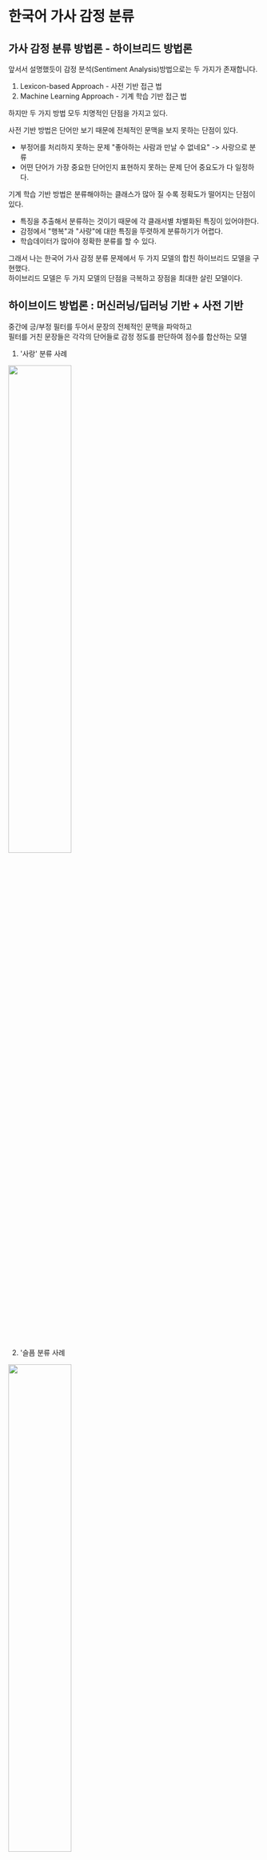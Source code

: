 # 한국어 가사 감정 분류

## 가사 감정 분류 방법론 - 하이브리드 방법론

앞서서 설명했듯이 감정 분석(Sentiment Analysis)방법으로는 두 가지가 존재합니다.

1. Lexicon-based Approach - 사전 기반 접근 법
2. Machine Learning Approach - 기계 학습 기반 접근 법

하지만 두 가지 방법 모두 치명적인 단점을 가지고 있다.

사전 기반 방법은 단어만 보기 때문에 전체적인 문맥을 보지 못하는 단점이 있다.
 - 부정어를 처리하지 못하는 문제 "좋아하는 사람과 만날 수 없네요" -> 사랑으로 분류
 - 어떤 단어가 가장 중요한 단어인지 표현하지 못하는 문제 단어 중요도가 다 일정하다.

기계 학습 기반 방법은 분류해야하는 클래스가 많아 질 수록 정확도가 떨어지는 단점이 있다.
 - 특징을 추출해서 분류하는 것이기 때문에 각 클래서별 차별화된 특징이 있어야한다.
 - 감정에서 "행복"과 "사랑"에 대한 특징을 뚜렷하게 분류하기가 어렵다.
 - 학습데이터가 많아야 정확한 분류를 할 수 있다.

그래서 나는 한국어 가사 감정 분류 문제에서 두 가지 모델의 합친 하이브리드 모델을 구현했다.<br>
하이브리드 모델은 두 가지 모델의 단점을 극복하고 장점을 최대한 살린 모델이다.

## 하이브이드 방법론 : 머신러닝/딥러닝 기반 + 사전 기반

중간에 긍/부정 필터를 두어서 문장의 전체적인 문맥을 파악하고 <br>
필터를 거친 문장들은 각각의 단어들로 감정 정도를 판단하여 점수를 합산하는 모델 <br>

1) '사랑' 분류 사례
<img src = "https://user-images.githubusercontent.com/23625693/126859462-83373b8a-275c-445a-b623-25d28c979390.png" width="50%" height="50%">

2) '슬픔 분류 사례
<img src = "https://user-images.githubusercontent.com/23625693/126859477-7e793a5c-ff38-4470-bd50-0229de03c1af.png" width="50%" height="50%">


### 긍/부정 분류기 : BERT 이진 분류 모델

기존에 라벨링했던 데이터를 긍정적인 감정(1) 과 부정적인 감정(0) 으로 치환하여 학습

Transformer 패키지 
Keras 사용

위키피디아에서 사전 학습시킨 모델 다운로드
bert-base-multilingual-cased 사용 ( 104 languages , 12-layer , 768-hidden , 12-head, 110M parameters ) 

- Config
- Checkpoint
- Vocab.txt

Bert_tokenizer를
Vocab 기준으로 임베딩 : input token
두 개의 문장을 구분하는 : segment input
Self-Attention 의 입력 위치를 나타내는 : postion input
* 한국어의 경우에는 bert input을 제외하고 모두다 0을 사용함.

사전학습된 모델을 로드 BERT 모델 레이어 과정
1. 768차원으로 token , segment 임베딩
2. 12개의 셀프 어텐션 레이어
3. NSP , MLM
----------사전 학습 레이어----------------- 4. DropOut
5. Output : Dense( 1, sigmoid )

<img src = "https://user-images.githubusercontent.com/23625693/126860642-b83afd87-3174-48bd-a101-66143eb8a2b0.png" width="30%" height="30%">

### 사전 기반 분류 모델 ( 긍/부정 필터 이후 분석 )

가사 도메인에 적합한 말뭉치 기반 감정 단어 사전 생성

8586개의 문장을 6개의 감정으로 빈도 수 별로 단어 사전 생성

형태소 분석기는 : 코모란 형태소 분석기를 사용함.
단어사전에는 : 명사 : 일반명사 , 고유명사 , 의존명사 , 형용사 , 동사 , 일반부사, 감탄사 , 외국어만 포함시킴

동사와 부사에는 “+다”를 붙여서 사전에 저장함. *명사와 동사/부사를 구분 짓기 위함 (ex 사과 , 사과하다 )

<img src = "https://user-images.githubusercontent.com/23625693/126860826-66afaafc-2ee7-46d0-9aeb-c573b7c92752.png" width="50%" height="50%">

감정 불용어 제거 ( ex : 있다 , 하다 , 나다 , 것 , 넌 , 다... )
*'있다'는 감정과 아무런 상관이 없지만 제거하지 않는 다면 감정 점수에 영향을 줌

형태소 분석기

Komoran 과 Okt 를 두고 고민을 많이 했는데 ( 둘다 속도가 비슷 )
정규화 측면에서 명사는 Okt 의 성능이 좋았고 , 동사는 코모란의 성능이 좋았다.
사실 두 형태소 분석기의 장/단점이 있지만
직관적으로 보았을 때 보기 편한 방법으로 코모란 형태소에 부사와 , 동사에 +'다'를 붙여주는 방식을 채택하였다.

코모란 형태소 분석기 결과
![image](https://user-images.githubusercontent.com/23625693/126860913-ca379fb4-a6ad-41cf-90b7-be93dde8f865.png)

## 하이브리드의 필요성
감정단어사전\-예시단어2개

<table style="border-collapse: collapse; width: 100%; height: 58px;" border="1" data-ke-align="alignLeft"><tbody><tr style="height: 18px;"><td style="height: 18px;"><span><span style="color: #000000;" data-contrast="auto"><span></span></span><span style="color: #000000;">&nbsp;</span></span></td><td style="height: 18px;"><span><span style="color: #000000;" data-contrast="none"><span>love</span></span><span style="color: #000000;">&nbsp;</span></span></td><td style="height: 18px;"><span><span style="color: #000000;" data-contrast="none"><span>fun</span></span><span style="color: #000000;">&nbsp;</span></span></td><td style="height: 18px;"><span><span style="color: #000000;" data-contrast="none"><span>enthusiasm</span></span><span style="color: #000000;">&nbsp;</span></span></td><td style="height: 18px;"><span><span style="color: #000000;" data-contrast="none"><span>happyness</span></span><span style="color: #000000;">&nbsp;</span></span></td><td style="height: 18px;"><span><span style="color: #000000;" data-contrast="none"><span>sadness</span></span><span style="color: #000000;">&nbsp;</span></span></td><td style="height: 18px;"><span><span style="color: #000000;" data-contrast="none"><span>anger</span></span><span style="color: #000000;">&nbsp;</span></span></td><td style="height: 18px;"><span><span style="color: #000000;" data-contrast="none"><span>lonely</span></span><span style="color: #000000;">&nbsp;</span></span></td><td style="height: 18px;"><span><span style="color: #000000;" data-contrast="none"><span>longing</span></span><span style="color: #000000;">&nbsp;</span></span></td><td style="height: 18px;"><span><span style="color: #000000;" data-contrast="none"><span>fear</span></span><span style="color: #000000;">&nbsp;</span></span></td></tr><tr style="height: 20px;"><td style="height: 20px;"><span><span style="color: #000000;" data-contrast="none"><span>사랑</span></span><span style="color: #000000;">&nbsp;</span></span></td><td style="height: 20px;"><span><span style="color: #000000;" data-contrast="none"><span>0.61</span></span><span style="color: #000000;">&nbsp;</span></span></td><td style="height: 20px;"><span><span style="color: #000000;" data-contrast="auto"><span></span></span><span style="color: #000000;">&nbsp;</span></span></td><td style="height: 20px;"><span><span style="color: #000000;" data-contrast="none"><span>0.01</span></span><span style="color: #000000;">&nbsp;</span></span></td><td style="height: 20px;"><span><span style="color: #000000;" data-contrast="none"><span>0.02</span></span><span style="color: #000000;">&nbsp;</span></span></td><td style="height: 20px;"><span><span style="color: #000000;" data-contrast="none"><span>0.18</span></span><span style="color: #000000;">&nbsp;</span></span></td><td style="height: 20px;"><span><span style="color: #000000;" data-contrast="none"><span>0.07</span></span><span style="color: #000000;">&nbsp;</span></span></td><td style="height: 20px;"><span><span style="color: #000000;" data-contrast="none"><span>0.04</span></span><span style="color: #000000;">&nbsp;</span></span></td><td style="height: 20px;"><span><span style="color: #000000;" data-contrast="none"><span>0.06</span></span><span style="color: #000000;">&nbsp;</span></span></td><td style="height: 20px;"><span><span style="color: #000000;" data-contrast="none"><span>0.02</span></span><span style="color: #000000;">&nbsp;</span></span></td></tr><tr style="height: 20px;"><td style="height: 20px;"><span><span style="color: #000000;" data-contrast="none"><span>마음</span></span><span style="color: #000000;">&nbsp;</span></span></td><td style="height: 20px;"><span><span style="color: #000000;" data-contrast="none"><span>0.27</span></span><span style="color: #000000;">&nbsp;</span></span></td><td style="height: 20px;"><span><span style="color: #000000;" data-contrast="none"><span>0.05</span></span><span style="color: #000000;">&nbsp;</span></span></td><td style="height: 20px;"><span><span style="color: #000000;" data-contrast="none"><span>0.04</span></span><span style="color: #000000;">&nbsp;</span></span></td><td style="height: 20px;"><span><span style="color: #000000;" data-contrast="none"><span>0.1</span></span><span style="color: #000000;">&nbsp;</span></span></td><td style="height: 20px;"><span><span style="color: #000000;" data-contrast="none"><span>0.33</span></span><span style="color: #000000;">&nbsp;</span></span></td><td style="height: 20px;"><span><span style="color: #000000;" data-contrast="auto"><span></span></span><span style="color: #000000;">&nbsp;</span></span></td><td style="height: 20px;"><span><span style="color: #000000;" data-contrast="none"><span>0.09</span></span><span style="color: #000000;">&nbsp;</span></span></td><td style="height: 20px;"><span><span style="color: #000000;" data-contrast="none"><span>0.07</span></span><span style="color: #000000;">&nbsp;</span></span></td><td style="height: 20px;"><span><span style="color: #000000;" data-contrast="none"><span>0.04</span></span><span style="color: #000000;">&nbsp;</span></span></td></tr></tbody></table>

"사랑" 이라는 단어는 사랑노래에 일반적으로(61%) 등장하지만 슬픈 노래에도(18%) 등장한다. 
이 사전을 가지고 점수화를 할 경우 사랑노래에 나오는 "사랑"이라는 단어에는 항상 슬픔이 18% 점수로 추가될 것이고 , 슬픈 노래에 나오는 "사랑"은 사랑감정이 61% 계속 점수에 추가될 것이다. 

그래서 중간에 긍/부정을 판단할 수 있는 딥러닝 모델(BERT)를 활용하여 문장에 대한 전체적인 맥락의 긍부정을 파악한다. 

그래서 긍정이 나올 경우

<table style="border-collapse: collapse; width: 100%;" border="1" data-ke-align="alignLeft"><tbody><tr><td style="width: 6.97674%;"><span><span style="color: #000000;" data-contrast="auto"><span></span></span><span style="color: #000000;">&nbsp;</span></span></td><td style="width: 7.55814%;"><span><span style="color: #000000;" data-contrast="none"><span>love</span></span><span style="color: #000000;">&nbsp;</span></span></td><td style="width: 7.7907%;"><span><span style="color: #000000;" data-contrast="none"><span>fun</span></span><span style="color: #000000;">&nbsp;</span></span></td><td style="width: 14.8837%;"><span><span style="color: #000000;" data-contrast="none"><span>enthusiasm</span></span><span style="color: #000000;">&nbsp;</span></span></td><td style="width: 14.3023%;"><span><span style="color: #000000;" data-contrast="none"><span>happyness</span></span><span style="color: #000000;">&nbsp;</span></span></td><td style="width: 11.6279%;"><span><span style="color: #000000;" data-contrast="none"><span>sadness</span></span><span style="color: #000000;">&nbsp;</span></span></td><td style="width: 8.95349%;"><span><span style="color: #000000;" data-contrast="none"><span>anger</span></span><span style="color: #000000;">&nbsp;</span></span></td><td style="width: 9.18605%;"><span><span style="color: #000000;" data-contrast="none"><span>lonely</span></span><span style="color: #000000;">&nbsp;</span></span></td><td style="width: 10.814%;"><span><span style="color: #000000;" data-contrast="none"><span>longing</span></span><span style="color: #000000;">&nbsp;</span></span></td><td style="width: 7.7907%;"><span><span style="color: #000000;" data-contrast="none"><span>fear</span></span><span style="color: #000000;">&nbsp;</span></span></td></tr><tr><td style="width: 6.97674%;"><span><span style="color: #000000;" data-contrast="none"><span>사랑</span></span><span style="color: #000000;">&nbsp;</span></span></td><td style="width: 7.55814%;"><span><span style="color: #000000;" data-contrast="none"><span>0.61</span></span><span style="color: #000000;">&nbsp;</span></span></td><td style="width: 7.7907%;"><span><span style="color: #000000;" data-contrast="auto"><span></span></span><span style="color: #000000;">&nbsp;</span></span></td><td style="width: 14.8837%;"><span><span style="color: #000000;" data-contrast="none"><span>0.01</span></span><span style="color: #000000;">&nbsp;</span></span></td><td style="width: 14.3023%;"><span><span style="color: #000000;" data-contrast="none"><span>0.02</span></span><span style="color: #000000;">&nbsp;</span></span></td><td style="width: 11.6279%;">&nbsp;</td><td style="width: 8.95349%;">&nbsp;</td><td style="width: 9.18605%;">&nbsp;</td><td style="width: 10.814%;">&nbsp;</td><td style="width: 7.7907%;">&nbsp;</td></tr><tr><td style="width: 6.97674%;"><span><span style="color: #000000;" data-contrast="none"><span>마음</span></span><span style="color: #000000;">&nbsp;</span></span></td><td style="width: 7.55814%;"><span><span style="color: #000000;" data-contrast="none"><span>0.27</span></span><span style="color: #000000;">&nbsp;</span></span></td><td style="width: 7.7907%;"><span><span style="color: #000000;" data-contrast="none"><span>0.05</span></span><span style="color: #000000;">&nbsp;</span></span></td><td style="width: 14.8837%;"><span><span style="color: #000000;" data-contrast="none"><span>0.04</span></span><span style="color: #000000;">&nbsp;</span></span></td><td style="width: 14.3023%;"><span><span style="color: #000000;" data-contrast="none"><span>0.1</span></span><span style="color: #000000;">&nbsp;</span></span></td><td style="width: 11.6279%;">&nbsp;</td><td style="width: 8.95349%;">&nbsp;</td><td style="width: 9.18605%;">&nbsp;</td><td style="width: 10.814%;">&nbsp;</td><td style="width: 7.7907%;">&nbsp;</td></tr></tbody></table>

뒤에 부정 감정들을 점수계산에서 제외시키고, 

부정이 나올 경우 

<table style="border-collapse: collapse; width: 100%;" border="1" data-ke-align="alignLeft"><tbody><tr><td><span><span style="color: #000000;" data-contrast="auto"><span></span></span><span style="color: #000000;">&nbsp;</span></span></td><td><span><span style="color: #000000;" data-contrast="none"><span>love</span></span><span style="color: #000000;">&nbsp;</span></span></td><td><span><span style="color: #000000;" data-contrast="none"><span>fun</span></span><span style="color: #000000;">&nbsp;</span></span></td><td><span><span style="color: #000000;" data-contrast="none"><span>enthusiasm</span></span><span style="color: #000000;">&nbsp;</span></span></td><td><span><span style="color: #000000;" data-contrast="none"><span>happyness</span></span><span style="color: #000000;">&nbsp;</span></span></td><td><span><span style="color: #000000;" data-contrast="none"><span>sadness</span></span><span style="color: #000000;">&nbsp;</span></span></td><td><span><span style="color: #000000;" data-contrast="none"><span>anger</span></span><span style="color: #000000;">&nbsp;</span></span></td><td><span><span style="color: #000000;" data-contrast="none"><span>lonely</span></span><span style="color: #000000;">&nbsp;</span></span></td><td><span><span style="color: #000000;" data-contrast="none"><span>longing</span></span><span style="color: #000000;">&nbsp;</span></span></td><td><span><span style="color: #000000;" data-contrast="none"><span>fear</span></span><span style="color: #000000;">&nbsp;</span></span></td></tr><tr><td><span><span style="color: #000000;" data-contrast="none"><span>사랑</span></span><span style="color: #000000;">&nbsp;</span></span></td><td>&nbsp;</td><td>&nbsp;</td><td>&nbsp;</td><td>&nbsp;</td><td><span><span style="color: #000000;" data-contrast="none"><span>0.18</span></span><span style="color: #000000;">&nbsp;</span></span></td><td><span><span style="color: #000000;" data-contrast="none"><span>0.07</span></span><span style="color: #000000;">&nbsp;</span></span></td><td><span><span style="color: #000000;" data-contrast="none"><span>0.04</span></span><span style="color: #000000;">&nbsp;</span></span></td><td><span><span style="color: #000000;" data-contrast="none"><span>0.06</span></span><span style="color: #000000;">&nbsp;</span></span></td><td><span><span style="color: #000000;" data-contrast="none"><span>0.02</span></span><span style="color: #000000;">&nbsp;</span></span></td></tr><tr><td><span><span style="color: #000000;" data-contrast="none"><span>마음</span></span><span style="color: #000000;">&nbsp;</span></span></td><td>&nbsp;</td><td>&nbsp;</td><td>&nbsp;</td><td>&nbsp;</td><td><span><span style="color: #000000;" data-contrast="none"><span>0.33</span></span><span style="color: #000000;">&nbsp;</span></span></td><td><span><span style="color: #000000;" data-contrast="auto"><span></span></span><span style="color: #000000;">&nbsp;</span></span></td><td><span><span style="color: #000000;" data-contrast="none"><span>0.09</span></span><span style="color: #000000;">&nbsp;</span></span></td><td><span><span style="color: #000000;" data-contrast="none"><span>0.07</span></span><span style="color: #000000;">&nbsp;</span></span></td><td><span><span style="color: #000000;" data-contrast="none"><span>0.04</span></span><span style="color: #000000;">&nbsp;</span></span></td></tr></tbody></table>

앞에 있는 긍정단어들을 제외시킵니다. 

![image](https://user-images.githubusercontent.com/23625693/126861126-b238dc60-cf41-48fc-a8b3-0c7d0a374faa.png)
![image](https://user-images.githubusercontent.com/23625693/126861130-8fac497c-4621-4954-97e0-530d0318b896.png)
![image](https://user-images.githubusercontent.com/23625693/126861132-36b6981d-abac-49ec-9b0e-895669b91adc.png)




